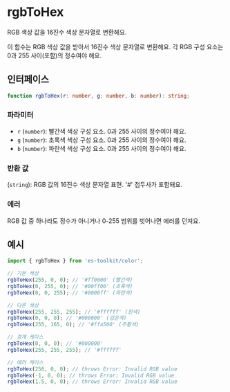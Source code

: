 # rgbToHex

RGB 색상 값을 16진수 색상 문자열로 변환해요.

이 함수는 RGB 색상 값을 받아서 16진수 색상 문자열로 변환해요. 각 RGB 구성 요소는 0과 255 사이(포함)의 정수여야 해요.

## 인터페이스

```typescript
function rgbToHex(r: number, g: number, b: number): string;
```

### 파라미터

- `r` (`number`): 빨간색 색상 구성 요소. 0과 255 사이의 정수여야 해요.
- `g` (`number`): 초록색 색상 구성 요소. 0과 255 사이의 정수여야 해요.
- `b` (`number`): 파란색 색상 구성 요소. 0과 255 사이의 정수여야 해요.

### 반환 값

(`string`): RGB 값의 16진수 색상 문자열 표현. '#' 접두사가 포함돼요.

### 에러

RGB 값 중 하나라도 정수가 아니거나 0-255 범위를 벗어나면 에러를 던져요.

## 예시

```typescript
import { rgbToHex } from 'es-toolkit/color';

// 기본 색상
rgbToHex(255, 0, 0); // '#ff0000' (빨간색)
rgbToHex(0, 255, 0); // '#00ff00' (초록색)
rgbToHex(0, 0, 255); // '#0000ff' (파란색)

// 다른 색상
rgbToHex(255, 255, 255); // '#ffffff' (흰색)
rgbToHex(0, 0, 0); // '#000000' (검은색)
rgbToHex(255, 165, 0); // '#ffa500' (주황색)

// 경계 케이스
rgbToHex(0, 0, 0); // '#000000'
rgbToHex(255, 255, 255); // '#ffffff'

// 에러 케이스
rgbToHex(256, 0, 0); // throws Error: Invalid RGB value
rgbToHex(-1, 0, 0); // throws Error: Invalid RGB value
rgbToHex(1.5, 0, 0); // throws Error: Invalid RGB value
```
